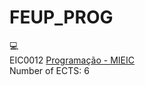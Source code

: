 # FEUP_PROG
:computer:<br/>
EIC0012 [Programação - MIEIC](https://sigarra.up.pt/feup/pt/ucurr_geral.ficha_uc_view?pv_ocorrencia_id=459468)<br/>
Number of ECTS: 6 <br/>  

